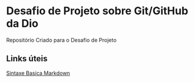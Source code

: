 # Desafio de Projeto sobre Git/GitHub da Dio
Repositório Criado para o Desafio de Projeto

## Links úteis
[Sintaxe Basica Markdown](https://www.markdownguide.org/basic-syntax/)
